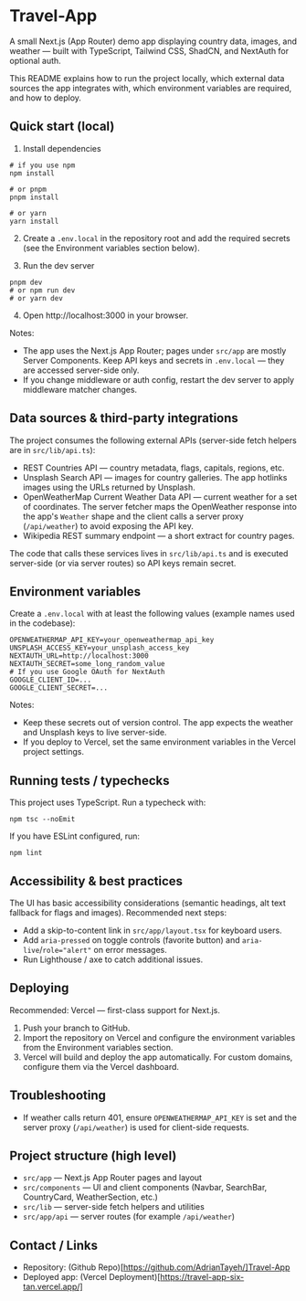 # Travel-App

A small Next.js (App Router) demo app displaying country data, images, and weather — built with TypeScript, Tailwind CSS, ShadCN, and NextAuth for optional auth.

This README explains how to run the project locally, which external data sources the app integrates with, which environment variables are required, and how to deploy.

## Quick start (local)

1. Install dependencies

```fish
# if you use npm
npm install

# or pnpm
pnpm install

# or yarn
yarn install
```

2. Create a `.env.local` in the repository root and add the required secrets (see the Environment variables section below).

3. Run the dev server

```fish
pnpm dev
# or npm run dev
# or yarn dev
```

4. Open http://localhost:3000 in your browser.

Notes:

- The app uses the Next.js App Router; pages under `src/app` are mostly Server Components. Keep API keys and secrets in `.env.local` — they are accessed server-side only.
- If you change middleware or auth config, restart the dev server to apply middleware matcher changes.

## Data sources & third-party integrations

The project consumes the following external APIs (server-side fetch helpers are in `src/lib/api.ts`):

- REST Countries API — country metadata, flags, capitals, regions, etc.
- Unsplash Search API — images for country galleries. The app hotlinks images using the URLs returned by Unsplash.
- OpenWeatherMap Current Weather Data API — current weather for a set of coordinates. The server fetcher maps the OpenWeather response into the app's `Weather` shape and the client calls a server proxy (`/api/weather`) to avoid exposing the API key.
- Wikipedia REST summary endpoint — a short extract for country pages.

The code that calls these services lives in `src/lib/api.ts` and is executed server-side (or via server routes) so API keys remain secret.

## Environment variables

Create a `.env.local` with at least the following values (example names used in the codebase):

```
OPENWEATHERMAP_API_KEY=your_openweathermap_api_key
UNSPLASH_ACCESS_KEY=your_unsplash_access_key
NEXTAUTH_URL=http://localhost:3000
NEXTAUTH_SECRET=some_long_random_value
# If you use Google OAuth for NextAuth
GOOGLE_CLIENT_ID=...
GOOGLE_CLIENT_SECRET=...
```

Notes:

- Keep these secrets out of version control. The app expects the weather and Unsplash keys to live server-side.
- If you deploy to Vercel, set the same environment variables in the Vercel project settings.

## Running tests / typechecks

This project uses TypeScript. Run a typecheck with:

```fish
npm tsc --noEmit
```

If you have ESLint configured, run:

```fish
npm lint
```

## Accessibility & best practices

The UI has basic accessibility considerations (semantic headings, alt text fallback for flags and images). Recommended next steps:

- Add a skip-to-content link in `src/app/layout.tsx` for keyboard users.
- Add `aria-pressed` on toggle controls (favorite button) and `aria-live`/`role="alert"` on error messages.
- Run Lighthouse / axe to catch additional issues.

## Deploying

Recommended: Vercel — first-class support for Next.js.

1. Push your branch to GitHub.
2. Import the repository on Vercel and configure the environment variables from the Environment variables section.
3. Vercel will build and deploy the app automatically. For custom domains, configure them via the Vercel dashboard.

## Troubleshooting

- If weather calls return 401, ensure `OPENWEATHERMAP_API_KEY` is set and the server proxy (`/api/weather`) is used for client-side requests.

## Project structure (high level)

- `src/app` — Next.js App Router pages and layout
- `src/components` — UI and client components (Navbar, SearchBar, CountryCard, WeatherSection, etc.)
- `src/lib` — server-side fetch helpers and utilities
- `src/app/api` — server routes (for example `/api/weather`)

## Contact / Links

- Repository: (Github Repo)[https://github.com/AdrianTayeh/]Travel-App
- Deployed app: (Vercel Deployment)[https://travel-app-six-tan.vercel.app/]
